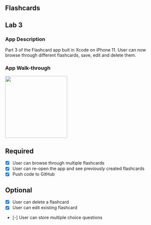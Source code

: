 ## Flashcards

## Lab 3

### App Description
Part 3 of the Flashcard app buit in Xcode on iPhone 11.
User can now browse through different flashcards, save, edit and delete them.

### App Walk-through
<img src="http://g.recordit.co/SHPi6pg0kF.gif" width=200><br>

## Required
- [x] User can browse through multiple flashcards
- [x] User can re-open the app and see previously created flashcards
- [x] Push code to GitHub
## Optional
- [x] User can delete a flashcard
- [x] User can edit existing flashcard
- [-] User can store multiple choice questions

